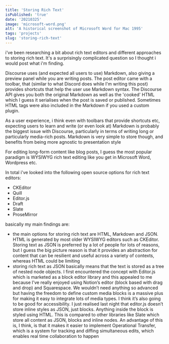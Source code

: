 ```yaml
---
title: 'Storing Rich Text'
isPublished: 'true'
date: '20210325'
image: 'microsoft-word.png'
alt: 'A historical screenshot of Microsoft Word for Mac 1995'
tags: 'projects'
slug: 'storing-rich-text'
---
```


i've been researching a bit about rich text editors and different approaches to
storing rich text. It's a surprisingly complicated question so I thought i would
post what i'm finding.

Discourse uses (and expected all users to use) Markdown, also giving a preview
panel while you are writing posts. The post editor came with a toolbar, that
(similar to what Discord does while I'm writing this post) provides shortcuts
that help the user use Markdown syntax. The Discourse API gives you both the
original Markdown as well as the 'cooked' HTML which I guess it serialises when
the post is saved or published. Sometimes HTML tags were also included in the
Markdown if you used a custom plugin.

As a user experience, i think even with toolbars that provide shortcuts etc,
expecting users to learn and write (or even look at) Markdown is probably the
biggest issue with Discourse, particularly in terms of writing long or
particularly media-rich posts. Markdown is very simple to store though, and
benefits from being more agnostic to presentation style

For editing long-form content like blog posts, I guess the most popular paradigm
is WYSIWYG rich text editing like you get in Microsoft Word, Wordpress etc.

In total i've looked into the following open source options for rich text
editors:

- CKEditor
- Quill
- Editor.js
- Draft
- Slate
- ProseMirror

basically my main findings are:

- the main options for storing rich text are HTML, Markdown and JSON. HTML is
  generated by most older WYSIWYG editors such as CKEditor. Storing text as JSON
  is preferred by a lot of people for lots of reasons, but I guess the big
  picture reason is that it provides an abstraction for content that can be
  resilient and useful across a variety of contexts, whereas HTML could be
  limiting
- storing rich text as JSON basically means that the text is stored as a tree of
  nested node objects. I first encountered the concept with Editor.js which is
  marketed as a block editor library and this appealed to me because I’ve really
  enjoyed using Notion’s editor (block based with drag and drop) and
  Squarespace. We wouldn’t need anything so advanced but having the freedom to
  define custom media blocks is a massive plus for making it easy to integrate
  lots of media types. I think it’s also going to be good for accessibility. I
  just realised last night that editor.js doesn’t store inline styles as JSON,
  just blocks. Anything inside the block is styled using HTML. This is compared
  to other libraries like Slate which store all content as JSON, blocks and
  inline nodes. An advantage of this is, I think, is that it makes it easier to
  implement Operational Transfer, which is a system for tracking and diffing
  simultaneous edits, which enables real time collaboration to happen